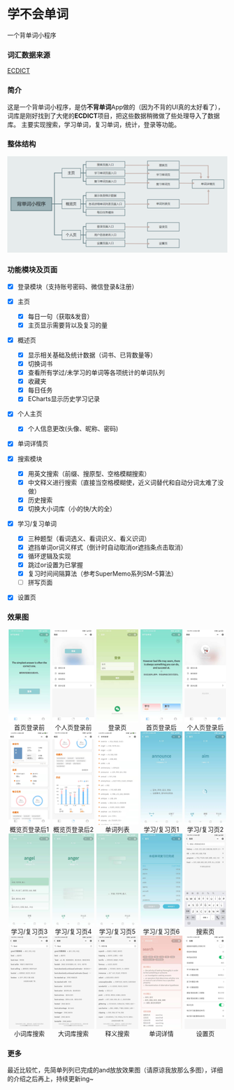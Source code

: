 # 学不会单词

一个背单词小程序




### 词汇数据来源
[ECDICT](https://github.com/skywind3000/ECDICT)



### 简介
这是一个背单词小程序，是仿**不背单词**App做的（因为不背的UI真的太好看了），词库是刚好找到了大佬的**ECDICT**项目，把这些数据稍微做了些处理导入了数据库。
主要实现搜索，学习单词，复习单词，统计，登录等功能。




### 整体结构
![框架](./images/整体框架图.png)



### 功能模块及页面
- [x] 登录模块（支持账号密码、微信登录&注册）

- [x] 主页
    - [x] 每日一句（获取&发音）
    - [x] 主页显示需要背以及复习的量
    
- [x] 概述页
    - [x] 显示相关基础及统计数据（词书、已背数量等）
    - [x] 切换词书
    - [x] 查看所有学过/未学习的单词等各项统计的单词队列
    - [x] 收藏夹
    - [x] 每日任务
    - [x] ECharts显示历史学习记录
    
- [x] 个人主页
    - [x] 个人信息更改(头像、昵称、密码)
    
- [x] 单词详情页

- [x] 搜索模块
    - [x] 用英文搜索（前缀、搜原型、空格模糊搜索）
    - [x] 中文释义进行搜索（直接当空格模糊使，近义词替代和自动分词太难了没做）
    - [x] 历史搜索
    - [x] 切换大小词库（小的快/大的全）
    
- [x] 学习/复习单词
    - [x] 三种题型（看词选义、看词识义、看义识词）
    - [x] 遮挡单词or词义样式（倒计时自动取消or遮挡条点击取消）
    - [x] 循环逻辑及实现
    - [x] 跳过or设置为已掌握
    - [x] 复习时间间隔算法（参考SuperMemo系列SM-5算法）
    - [ ] 拼写页面
    
- [x] 设置页



### 效果图



<div style="display: flex;justify-content:space-around"><img src="images/before_login_index.jpg" width="19%" alt="首页登录前">  <img src="images/before_login_user.jpg" width="19%" alt="个人页登录前">  <img src="images/login.jpg" width="19%" alt="登录页">  <img src="images/after_login_index.jpg" width="19%" alt="首页登录后">  <img src="images/after_login_user.jpg" width="19%" alt="个人页登录后"></div>

<div style="display: flex;justify-content:space-around"><text style="width:19%; text-align:center">首页登录前</text><text style="width:19%; text-align:center">个人页登录前</text><text style="width:19%; text-align:center">登录页</text><text style="width:19%; text-align:center">首页登录后</text><text style="width:19%; text-align:center">个人页登录后</text></div>

<div style="display: flex;justify-content:space-around"><img src="images/after_login_overview_1.jpg" width="19%" alt="概览页登录后1">  <img src="images/after_login_overview_2.jpg" width="19%" alt="概览页登录后2">  <img src="images/word_list.jpg" width="19%" alt="单词列表">  <img src="images/learning_1.jpg" width="19%" alt="学习/复习页1">  <img src="images/learning_3.jpg" width="19%" alt="学习/复习页2"></div>

<div style="display: flex;justify-content:space-around"><text style="width:19%; text-align:center">概览页登录后1</text><text style="width:19%; text-align:center">概览页登录后2</text><text style="width:19%; text-align:center">单词列表</text><text style="width:19%; text-align:center">学习/复习页1</text><text style="width:19%; text-align:center">学习/复习页2</text></div>

<div style="display: flex;justify-content:space-around"><img src="images/learning_4.jpg" width="19%" alt="学习/复习页3">  <img src="images/learning_5.jpg" width="19%" alt="学习/复习页4">  <img src="images/learning_6.jpg" width="19%" alt="学习/复习页5">  <img src="images/learning_8.jpg" width="19%" alt="学习/复习页6">  <img src="images/search_1.jpg" width="19%" alt="搜索页"></div>

<div style="display: flex;justify-content:space-around"><text style="width:19%; text-align:center">学习/复习页3</text><text style="width:19%; text-align:center">学习/复习页4</text><text style="width:19%; text-align:center">学习/复习页5</text><text style="width:19%; text-align:center">学习/复习页6</text><text style="width:19%; text-align:center">搜索页</text></div>

<div style="display: flex;justify-content:space-around"><img src="images/search_word_small.jpg" width="19%" alt="小词库搜索">  <img src="images/search_word_big.jpg" width="19%" alt="大词库搜索">  <img src="images/search_translation.jpg" width="19%" alt="释义搜索">  <img src="images/word_detail.jpg" width="19%" alt="单词详情">  <img src="images/settings.jpg" width="19%" alt="设置页"></div>

<div style="display: flex;justify-content:space-around"><text style="width:19%; text-align:center">小词库搜索</text><text style="width:19%; text-align:center">大词库搜索</text><text style="width:19%; text-align:center">释义搜索</text><text style="width:19%; text-align:center">单词详情</text><text style="width:19%; text-align:center">设置页</text></div>



### 更多

最近比较忙，先简单列列已完成的and放放效果图（请原谅我放那么多图），详细的介绍之后再上，持续更新ing~
